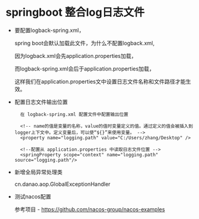 # springboot 整合log日志文件

- 要配置logback-spring.xml，

    spring boot会默认加载此文件，为什么不配置logback.xml,
    
    因为logback.xml会先application.properties加载，
    
    而logback-spring.xml会后于application.properties加载，
    
    这样我们在application.properties文中设置日志文件名称和文件路径才能生效。
    
    
- 配置日志文件输出位置

        在 logback-spring.xml 配置文件中配置输出位置
        
        <!-- name的值是变量的名称，value的值时变量定义的值。通过定义的值会被插入到logger上下文中。定义变量后，可以使“${}”来使用变量。 -->
        <property name="logging.path" value="C:/Users/zhang/Desktop" />
        
        <!--配置从 application.properties 中读取日志文件位置 -->
        <springProperty scope="context" name="logging.path" source="logging.path"/>
        
        
- 新增全局异常处理类

    cn.danao.aop.GlobalExceptionHandler
    
- 测试nacos配置

    参考项目 - https://github.com/nacos-group/nacos-examples
 
    
